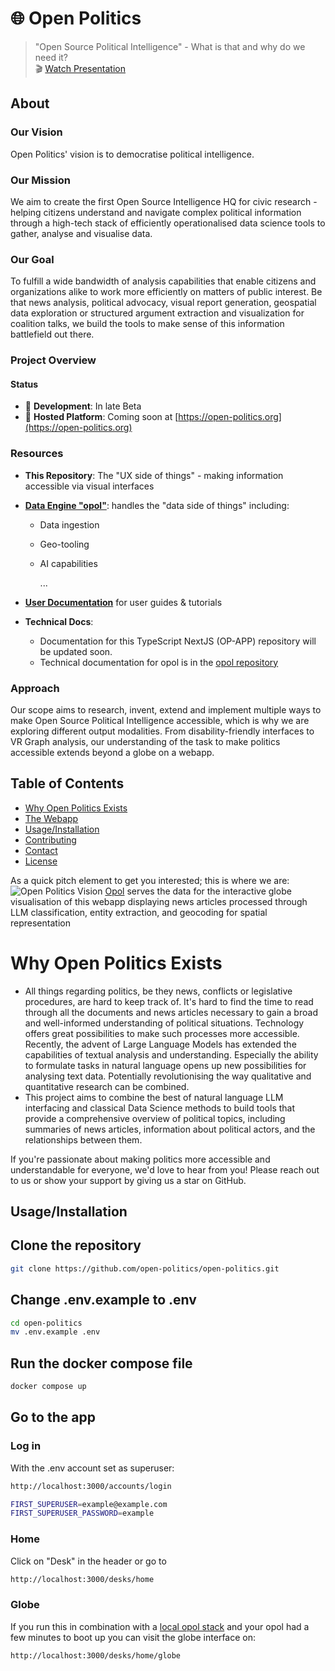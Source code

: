 # 🌐 Open Politics

> "Open Source Political Intelligence" - What is that and why do we need it?  
> 🎬 [Watch Presentation](https://media.ccc.de/v/dg-111)

## About

### Our Vision
Open Politics' vision is to democratise political intelligence.

### Our Mission
We aim to create the first Open Source Intelligence HQ for civic research - helping citizens understand and navigate complex political information through a high-tech stack of efficiently operationalised data science tools to gather, analyse and visualise data.

### Our Goal
To fulfill a wide bandwidth of analysis capabilities that enable citizens and organizations alike to work more efficiently on matters of public interest. Be that news analysis, political advocacy, visual report generation, geospatial data exploration or structured argument extraction and visualization for coalition talks, we build the tools to make sense of this information battlefield out there.

### Project Overview
#### Status
- 📝 **Development**: In late Beta
- 🛜 **Hosted Platform**: Coming soon at [https://open-politics.org](https://open-politics.org)

### Resources
- **This Repository**: The "UX side of things" - making information accessible via visual interfaces
- [**Data Engine "opol"**](https://github.com/open-politics/opol):  handles the "data side of things" including:
  - Data ingestion
  - Geo-tooling
  - AI capabilities

    ...

- **[User Documentation](https://docs.open-politics.org)**  for user guides & tutorials
- **Technical Docs**: 
    - Documentation for this TypeScript NextJS (OP-APP) repository will be updated soon. 
    - Technical documentation for opol is in the [opol repository](https://github.com/open-politics/opol)


### Approach
Our scope aims to research, invent, extend and implement multiple ways to make Open Source Political Intelligence accessible, which is why we are exploring different output modalities. From disability-friendly interfaces to VR Graph analysis, our understanding of the task to make politics accessible extends beyond a globe on a webapp.


## Table of Contents
- [Why Open Politics Exists](#why-open-politics-exists)
- [The Webapp](#the-webapp)
- [Usage/Installation](#usageinstallation)
- [Contributing](#contributing)
- [Contact](#contact)
- [License](#license)

As a quick pitch element to get you interested; this is where we are:
![Open Politics Vision](.github/assets/images/opol-data-on-globe.png)
[Opol](https://github.com/open-politics/opol) serves the data for the interactive globe visualisation of this webapp displaying news articles processed through LLM classification, entity extraction, and geocoding for spatial representation

# Why Open Politics Exists
- All things regarding politics, be they news, conflicts or legislative procedures, are hard to keep track of. It's hard to find the time to read through all the documents and news articles necessary to gain a broad and well-informed understanding of political situations. Technology offers great possibilities to make such processes more accessible. Recently, the advent of Large Language Models has extended the capabilities of textual analysis and understanding. Especially the ability to formulate tasks in natural language opens up new possibilities for analysing text data. Potentially revolutionising the way qualitative and quantitative research can be combined.
- This project aims to combine the best of natural language LLM interfacing and classical Data Science methods to build tools that provide a comprehensive overview of political topics, including summaries of news articles, information about political actors, and the relationships between them.

If you're passionate about making politics more accessible and understandable for everyone, we'd love to hear from you! Please reach out to us or show your support by giving us a star on GitHub.



## Usage/Installation
## Clone the repository
```bash
git clone https://github.com/open-politics/open-politics.git
```

## Change .env.example to .env
```bash
cd open-politics
mv .env.example .env
```

## Run the docker compose file
```bash
docker compose up
```

## Go to the app
### Log in

With the .env account set as superuser:
```bash 
http://localhost:3000/accounts/login
```
```bash 
FIRST_SUPERUSER=example@example.com
FIRST_SUPERUSER_PASSWORD=example
```
### Home
Click on "Desk" in the header or go to
```bash
http://localhost:3000/desks/home
```
### Globe
If you run this in combination with a [local opol stack](https://github.com/open-politics/opol/blob/main/opol/stack/README.md) and your opol had a few minutes to boot up you can visit the globe interface on:
```bash 
http://localhost:3000/desks/home/globe
```

